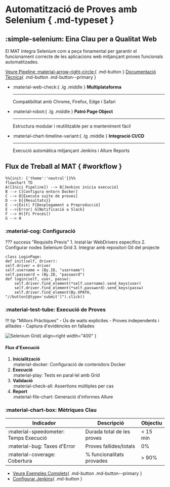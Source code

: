 # Automatització de Proves amb Selenium { .md-typeset }

<div class="hero" markdown>

## :simple-selenium: Eina Clau per a Qualitat Web

El MAT integra Selenium com a peça fonamental per garantir el funcionament correcte de les aplicacions web mitjançant proves funcionals automatitzades.

[Veure Pipeline :material-arrow-right-circle:](../mat/pipeline.md){ .md-button }
[Documentació Tècnica](https://www.selenium.dev){ .md-button .md-button--primary }

</div>

<div class="grid cards" markdown>

-   :material-web-check:{ .lg .middle } __Multiplataforma__
    
    ---
    
    Compatibilitat amb Chrome, Firefox, Edge i Safari
    
-   :material-robot:{ .lg .middle } __Patró Page Object__
    
    ---
    
    Estructura modular i reutilitzable per a manteniment fàcil
    
-   :material-chart-timeline-variant:{ .lg .middle } __Integració CI/CD__
    
    ---
    
    Execució automàtica mitjançant Jenkins i Allure Reports

</div>

## Flux de Treball al MAT { #workflow }

```mermaid
%%{init: {'theme':'neutral'}}%%
flowchart TD
A([Inici Pipeline]) --> B[Jenkins inicia execució]
B --> C[Configura entorn Docker]
C --> D[Executa suite de proves]
D --> E{{Resultats}}
E -->|Èxit| F[Desplegament a Preproducció]
E -->|Error| G[Notificació a Slack]
F --> H([Fi Procés])
G --> H
```

### :material-cog: Configuració

??? success "Requisits Previs"
    1. Instal·lar WebDrivers específics
    2. Configurar nodes Selenium Grid
    3. Integrar amb repositori Git del projecte

```
class LoginPage:
def init(self, driver):
self.driver = driver
self.username = (By.ID, "username")
self.password = (By.ID, "password")
def login(self, user, passw):
    self.driver.find_element(*self.username).send_keys(user)
    self.driver.find_element(*self.password).send_keys(passw)
    self.driver.find_element(By.XPATH, "//button[@type='submit']").click()
```

### :material-test-tube: Execució de Proves

<div class="grid" markdown>

!!! tip "Millors Pràctiques"
    - Ús de waits explicites
    - Proves independents i aïllades
    - Captura d'evidències en fallades

![Selenium Grid](images/selenium-grid.png){ align=right width="400" }

</div>

#### Flux d'Execució
1. **Inicialització**  
   :material-docker: Configuració de contenidors Docker
2. **Execució**  
   :material-play: Tests en paral·lel amb Grid
3. **Validació**  
   :material-check-all: Assertions múltiples per cas
4. **Report**  
   :material-file-chart: Generació d'informes Allure

### :material-chart-box: Mètriques Clau

| Indicador | Descripció | Objectiu |
|-----------|------------|---------|
| :material-speedometer: Temps Execució | Durada total de les proves | < 15 min |
| :material-bug: Taxes d'Error | Proves fallides/totals | 0% |
| :material-coverage: Cobertura | % funcionalitats provades | > 90% |

<div class="grid cards" markdown>

-   [Veure Exemples Complets](../examples/selenium){ .md-button .md-button--primary }
-   [Configurar Jenkins](../guides/jenkins-setup.md){ .md-button }

</div>

